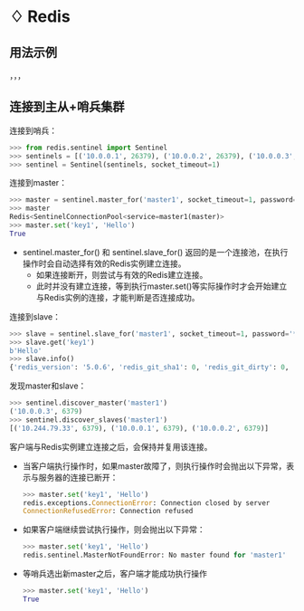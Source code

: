 # ♢ Redis

## 用法示例

，，，

## 连接到主从+哨兵集群

连接到哨兵：
```python
>>> from redis.sentinel import Sentinel
>>> sentinels = [('10.0.0.1', 26379), ('10.0.0.2', 26379), ('10.0.0.3', 26379)]
>>> sentinel = Sentinel(sentinels, socket_timeout=1)
```

连接到master：
```python
>>> master = sentinel.master_for('master1', socket_timeout=1, password='******', db=0)
>>> master
Redis<SentinelConnectionPool<service=master1(master)>
>>> master.set('key1', 'Hello')
True
```
- sentinel.master_for() 和 sentinel.slave_for() 返回的是一个连接池，在执行操作时会自动选择有效的Redis实例建立连接。
  - 如果连接断开，则尝试与有效的Redis建立连接。
  - 此时并没有建立连接，等到执行master.set()等实际操作时才会开始建立与Redis实例的连接，才能判断是否连接成功。

连接到slave：
```python
>>> slave = sentinel.slave_for('master1', socket_timeout=1, password='******', db=0)
>>> slave.get('key1')
b'Hello'
>>> slave.info()
{'redis_version': '5.0.6', 'redis_git_sha1': 0, 'redis_git_dirty': 0, ...}
```

发现master和slave：
```python
>>> sentinel.discover_master('master1')
('10.0.0.3', 6379)
>>> sentinel.discover_slaves('master1')
[('10.244.79.33', 6379), ('10.0.0.1', 6379), ('10.0.0.2', 6379)]
```

客户端与Redis实例建立连接之后，会保持并复用该连接。
- 当客户端执行操作时，如果master故障了，则执行操作时会抛出以下异常，表示与服务器的连接已断开：

  ```python
  >>> master.set('key1', 'Hello')
  redis.exceptions.ConnectionError: Connection closed by server
  ConnectionRefusedError: Connection refused
  ```

- 如果客户端继续尝试执行操作，则会抛出以下异常：

  ```python
  >>> master.set('key1', 'Hello')
  redis.sentinel.MasterNotFoundError: No master found for 'master1'
  ```

- 等哨兵选出新master之后，客户端才能成功执行操作

  ```python
  >>> master.set('key1', 'Hello')
  True
  ```
